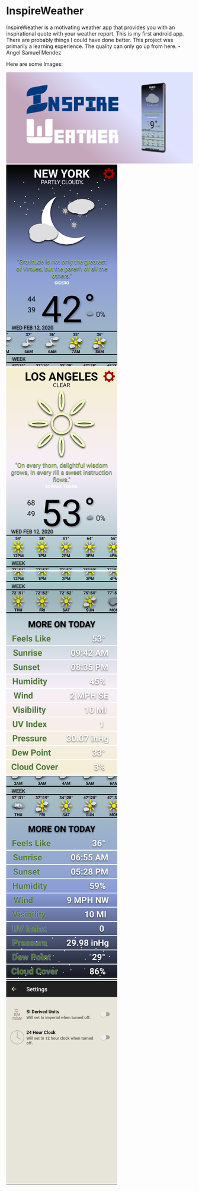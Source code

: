 # InspireWeather
InspireWeather is a motivating weather app that provides you with an inspirational quote with your weather report.
This is my first android app. There are probably things I could have done better. This project was primarily a learning experience. The quality can only go up from here. - Angel Samuel Mendez

Here are some Images:

<img src = "/images/InspireWeather.png" width = 700 > 
<img src = "/images/inspireweatherangsam1.png" width = 300 >
<img src = "/images/inspireweatherdetails2angsam.png" width = 300 >
<img src = "/images/inspireweatherangsam2.png" width = 300 > <img src = "/images/inspireweatherdetails1angsam.png" width = 300 >
<img src = "/images/inspireweathersettingsangsam.png" width = 300 >
